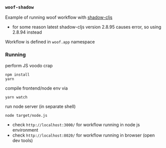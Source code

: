### `woof-shadow`

Example of running woof workflow with [shadow-cljs](https://shadow-cljs.org/)

* for some reason latest shadow-cljs version 2.8.95 causes error, so using 2.8.94 instead

Workflow is defined in `woof.app` namespace

### Running

perform JS voodo crap

    npm install
    yarn

compile frontend/node env via

    yarn watch    

run node server (in separate shell) 

    node target/node.js

* check `http://localhost:3000/` for workflow running in node js environment
* check `http://localhost:8020/` for workflow running in browser (open dev tools)
